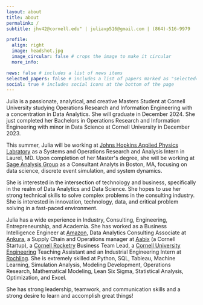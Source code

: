 ```yaml
---
layout: about
title: about
permalink: /
subtitle: jhv42@cornell.edu" | juliavp516@gmail.com | (864)-516-9979

profile:
  align: right
  image: headshot.jpg
  image_circular: false # crops the image to make it circular
  more_info: 

news: false # includes a list of news items
selected_papers: false # includes a list of papers marked as "selected={true}"
social: true # includes social icons at the bottom of the page
---
```


Julia is a passionate, analytical, and creative Masters Student at Cornell University studying Operations Research and Information Engineering with a concentration in Data Analytics. She will graduate in December 2024. She just completed her Bachelors in Operations Research and Information Engineering with minor in Data Science at Cornell University in December 2023. 

This summer, Julia will be working at [Johns Hopkins Applied Physics Labratory](https://www.jhuapl.edu/) as a Systems and Operations Research and Analysis Intern in Laurel, MD. Upon completion of her Master's degree, she will be working at [Sage Analysis Group](https://sageanalysis.com/) as a Consultant Analyts in Boston, MA, focusing on data science, discrete event simulation, and system dynamics.

She is interested in the intersection of technology and business, specifically in the realm of Data Analytics and Data Science. She hopes to use her strong technical skills to solve complex problems in the consulting industry. She is interested in innovation, technology, data, and critical problem solving in a fast-paced environment. 

Julia has a wide experience in Industry, Consulting, Engineering, Entrepreneurship, and Academia. She has worked as a Business Intelligence Engineer at [Amazon](https://www.amazon.com/), Data Analytics Consulting Associate at [Ankura](https://ankura.com/), a Supply Chain and Operations manager at [Aabix](https://www.aabix.com/) (a Cornell Startup), a [Cornell Rocketry](https://cornellrocketryteam.com/cornell) Business Team Lead, a [Cornell University Engineering](https://www.engineering.cornell.edu/) Teaching Assistant and an Industrial Engineering Intern at [Rochling](https://www.roechling.com/us/). She is extremely skilled at Python, SQL, Tableau, Machine Learning, Simulation Analysis, Modeling Development, Operations Research, Mathematical Modeling, Lean Six Sigma, Statistical Analysis, Optimization, and Excel. 

She has strong leadership, teamwork, and communication skills and a strong desire to learn and accomplish great things!
